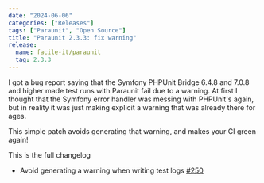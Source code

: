 ```yaml
---
date: "2024-06-06"
categories: ["Releases"]
tags: ["Paraunit", "Open Source"]
title: "Paraunit 2.3.3: fix warning"
release:
  name: facile-it/paraunit
  tag: 2.3.3
---
```

I got a bug report saying that the Symfony PHPUnit Bridge 6.4.8 and 7.0.8 and higher made test runs with Paraunit fail due to a warning. At first I thought that the Symfony error handler was messing with PHPUnit's again, but in reality it was just making explicit a warning that was already there for ages.

This simple patch avoids generating that warning, and makes your CI green again!

<!--more-->

This is the full changelog

* Avoid generating a warning when writing test logs [#250](https://github.com/facile-it/paraunit/pull/250)
